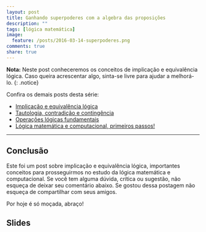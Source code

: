 ```yaml
---
layout: post
title: Ganhando superpoderes com a algebra das proposições
description: ""
tags: [lógica matemática]
image:
  feature: /posts/2016-03-14-superpoderes.png
comments: true
share: true
---
```


**Nota:** Neste post conheceremos os conceitos de implicação e equivalência lógica. Caso queira acrescentar algo, sinta-se livre para ajudar a melhorá-lo.
{: .notice}

Confira os demais posts desta série:

* <a href="/implicacao-e-equivalencia">Implicação e equivalência lógica</a>
* <a href="/tautologia-contraticao-e-contingencia">Tautologia, contradição e contingência</a>
* <a href="/operacoes-logicas-fundamentais">Operações lógicas fundamentais</a>
* <a href="/logica-matematica-e-computacional-primeiros-passos">Lógica matemática e computacional, primeiros passos!</a>

---


## Conclusão

Este foi um post sobre implicação e equivalência lógica, importantes conceitos para prosseguirmos no estudo da lógica matemática e computacional. Se você tem alguma dúvida, crítica ou sugestão, não esqueça de deixar seu comentário abaixo. Se gostou dessa postagem não esqueça de compartilhar com seus amigos. 

Por hoje é só moçada, abraço!

## Slides

<script async class="speakerdeck-embed" data-id="08c59043e45a449fa761e103125f61ba" data-ratio="1.33333333333333" src="//speakerdeck.com/assets/embed.js"></script>



